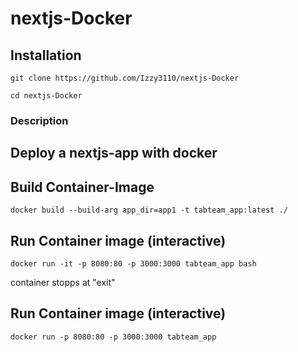 # nextjs-Docker


## Installation
````git clone https://github.com/Izzy3110/nextjs-Docker````

````cd nextjs-Docker````



### Description
Deploy a nextjs-app with docker
-----

## Build Container-Image
````
docker build --build-arg app_dir=app1 -t tabteam_app:latest ./
````

## Run Container image (interactive)
````
docker run -it -p 8080:80 -p 3000:3000 tabteam_app bash
````
container stopps at "exit"


## Run Container image (interactive)
````
docker run -p 8080:80 -p 3000:3000 tabteam_app
````
